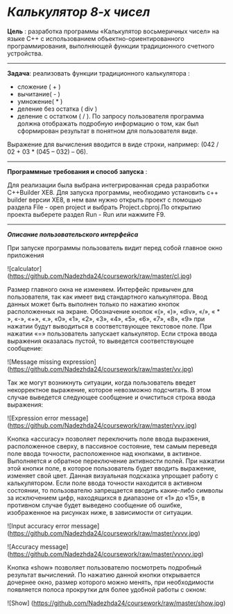 ***Калькулятор 8-х чисел***
====================================
**Цель** : разработка программы «Калькулятор восьмеричных чисел» на языке С++ с использованием объектно-ориентированного программирования, выполняющей функции традиционного счетного устройства.

-----------
**Задача**:  реализовать  функции традиционного калькулятора : 
* сложение ( + )
* вычитание( - )
* умножение( * )
* деление без остатка ( div )
* деление с остатком ( / ).
По запросу пользователя программа должна отображать подробную
информацию о том, как был сформирован результат в понятном для пользователя виде.
 
 Выражение для вычисления вводится в виде строки, например:
 (042 / 02 + 03 * (045 – 032) – 06).

-------------
 **Программные требования и способ запуска** :
  
  Для реализации была  выбрана интегрированная среда разработки  С++Builder XE8. 
  Для запуска программы, необходимо установить c++ builder версии XE8, в нем вам нужно открыть проект с помощью раздела File - open project и выбрать Project.cbproj.По открытию проекта выберете раздел Run - Run или нажмите F9.

 -----------------
 ***Описание пользовательского интерфейса***

  При запуске программы пользователь видит перед собой главное окно приложения

 ![calculator] (https://github.com/Nadezhda24/coursework/raw/master/cl.jpg)

  Размер главного окна не изменяем. Интерфейс привычен для пользователя, так как имеет вид стандартного калькулятора.
  Ввод данных может быть выполнен только по нажатию кнопок расположенных на экране. Обозначение кнопок «(»,  «)», «div», «/», « * », «-», «+»,  «.», «0», «1», «2», «3», «4», «5», «6», «7», «8», «9» при нажатии будут выводиться в соответствующее текстовое поле.
  При нажатии «=» пользователь запускает калькулятор. Если строка ввода выражения оказалась пустой, то выведется соответствующее сообщение:

 ![Message missing expression] (https://github.com/Nadezhda24/coursework/raw/master/vv.jpg)

  Так же могут возникнуть ситуации, когда пользователь введет некорректное выражение, которое невозможно подсчитать. В этом случае выведется следующее сообщение и очиститься строка ввода выражения:

  ![Expression error message] (https://github.com/Nadezhda24/coursework/raw/master/vvv.jpg)

  Кнопка «accuracy» позволяет переключить поле ввода выражения, расположенное сверху, в пассивное состояние, тем самым переведя поле ввода точности, расположенное над кнопками, в активное. Выполняется и обратное переключение активности полей. При нажатии этой кнопки поле, в которое пользователь будет вводить выражение, изменяет свой цвет. Данная визуальная подсказка упрощает работу с калькулятором. Если поле ввода точности находится в активном состоянии, то пользователю запрещается вводить какие-либо символы за исключением цифр, находящихся в диапазоне от «1» до «15», в противном случае будет выведено сообщение об ошибке, изображенное на рисунках ниже, в зависимости от ситуации.

  ![Input accuracy error message] (https://github.com/Nadezhda24/coursework/raw/master/vvvv.jpg)

  ![Accuracy message] (https://github.com/Nadezhda24/coursework/raw/master/vvvvv.jpg)

  Кнопка «show» позволяет пользователю посмотреть подробный результат вычислений. По нажатию данной кнопки открывается дочернее окно, размер которого можно менять, при необходимости появляется полоса прокрутки для более удобной работы с окном:

  ![Show] (https://github.com/Nadezhda24/coursework/raw/master/show.jpg)
 
